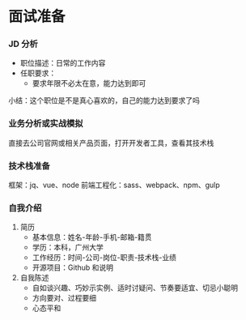 # 面试准备

### JD 分析

- 职位描述：日常的工作内容
- 任职要求：
  - 要求年限不必太在意，能力达到即可

小结：这个职位是不是真心喜欢的，自己的能力达到要求了吗

### 业务分析或实战模拟

直接去公司官网或相关产品页面，打开开发者工具，查看其技术栈

### 技术栈准备

框架：jq、vue、node
前端工程化：sass、webpack、npm、gulp

### 自我介绍

1. 简历
   - 基本信息：姓名-年龄-手机-邮箱-籍贯
   - 学历：本科，广州大学
   - 工作经历：时间-公司-岗位-职责-技术栈-业绩
   - 开源项目：Github 和说明
2. 自我陈述
   - 自如谈兴趣、巧妙示实例、适时讨疑问、节奏要适宜、切忌小聪明
   - 方向要对、过程要细
   - 心态平和
